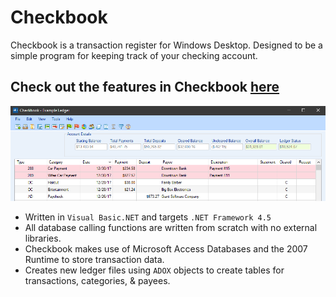 # Checkbook
Checkbook is a transaction register for Windows Desktop. Designed to be a simple program for keeping track of your checking account.

## Check out the features in Checkbook [here](https://chris-mackay.github.io/CheckbookWebsite/)

![Checkbook](MainForm.png?raw=true "Checkbook")

* Written in `Visual Basic.NET` and targets `.NET Framework 4.5`
* All database calling functions are written from scratch with no external libraries.
* Checkbook makes use of Microsoft Access Databases and the 2007 Runtime to store transaction data.
* Creates new ledger files using `ADOX` objects to create tables for transactions, categories, & payees.